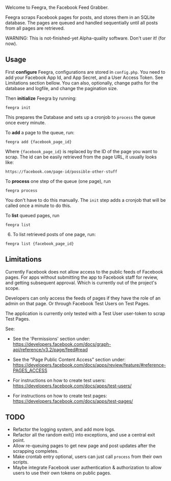 Welcome to Feegra, the Facebook Feed Grabber.

Feegra scraps Facebook pages for posts, and stores them in an SQLite database.
The pages are queued and handled sequentially until all posts from all pages are
retrieved.

WARNING: This is not-finished-yet Alpha-quality software. Don't user it! (for
now).


Usage
-----

First **configure** Feegra, configurations are stored in `config.php`. You need
to add your Facebook App Id, and App Secret, and a User Access Token. See
Limitations section bellow. You can also, optionally, change paths for the
database and logfile, and change the pagination size.

Then **initialize** Feegra by running:

`feegra init`

This prepares the Database and sets up a cronjob to `process` the queue once
every minute.

To **add** a page to the queue, run:

`feegra add {facebook_page_id}`

Where `{facebook_page_id}` is replaced by the ID of the page you want to scrap.
The id can be easily retrieved from the page URL, it usually looks like:

`https://facebook.com/page-id/possible-other-stuff`

To **process** one step of the queue (one page), run

`feegra process`

You don't have to do this manually. The `init` step adds a cronjob that will be
called once a minute to do this.

To **list** queued pages, run

`feegra list`

6. To list retrieved posts of one page, run:

`feegra list {facebook_page_id}`


Limitations
-----------

Currently Facebook does not allow access to the public feeds of Facebook pages.
For apps without submitting the app to Facebook staff for review, and getting
subsequent approval. Which is currently out of the project's scope.

Developers can only access the feeds of pages if they have the role of an admin
on that page. Or through Facebook Test Users on Test Pages.

The application is currently only tested with a Test User user-token to scrap
Test Pages.


See:
- See the 'Permissions' section under:
  https://developers.facebook.com/docs/graph-api/reference/v3.2/page/feed#read

- See the "Page Public Content Access" section under:
  https://developers.facebook.com/docs/apps/review/feature/#reference-PAGES_ACCESS
  
- For instructions on how to create test users:
  https://developers.facebook.com/docs/apps/test-users/

- For instructions on how to create test pages:
  https://developers.facebook.com/docs/apps/test-pages/ 
 

TODO
----

* Refactor the logging system, and add more logs.
* Refactor all the random exit() into exceptions, and use a central exit point.
* Allow re-queuing pages to get new page and post updates after the scrapping
  completes.
* Make crontab entry optional, users can just call `process` from their own
  scripts.
* Maybe integrate Facebook user authentication & authorization to allow users to
  use their own tokens on public pages.
